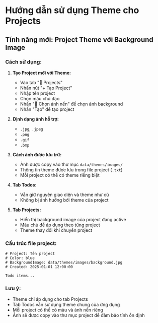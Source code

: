 # Hướng dẫn sử dụng Theme cho Projects

## Tính năng mới: Project Theme với Background Image

### Cách sử dụng:

1. **Tạo Project mới với Theme:**
   - Vào tab "📁 Projects"
   - Nhấn nút "+ Tạo Project"
   - Nhập tên project
   - Chọn màu chủ đạo
   - Nhấn "📁 Chọn ảnh nền" để chọn ảnh background
   - Nhấn "Tạo" để tạo project

2. **Định dạng ảnh hỗ trợ:**
   - `.jpg`, `.jpeg`
   - `.png`
   - `.gif`
   - `.bmp`

3. **Cách ảnh được lưu trữ:**
   - Ảnh được copy vào thư mục `data/themes/images/`
   - Thông tin theme được lưu trong file project (`.txt`)
   - Mỗi project có thể có theme riêng biệt

4. **Tab Todos:**
   - Vẫn giữ nguyên giao diện và theme như cũ
   - Không bị ảnh hưởng bởi theme của project

5. **Tab Projects:**
   - Hiển thị background image của project đang active
   - Màu chủ đề áp dụng theo từng project
   - Theme thay đổi khi chuyển project

### Cấu trúc file project:
```
# Project: Tên project
# Color: blue
# BackgroundImage: data/themes/images/background.jpg
# Created: 2025-01-01 12:00:00

Todo items...
```

### Lưu ý:
- Theme chỉ áp dụng cho tab Projects
- Tab Todos vẫn sử dụng theme chung của ứng dụng
- Mỗi project có thể có màu và ảnh nền riêng
- Ảnh sẽ được copy vào thư mục project để đảm bảo tính ổn định
